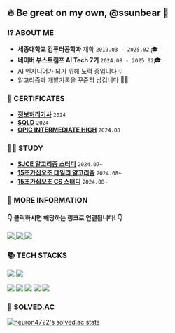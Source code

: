 ## 🔥 Be great on my own, @ssunbear 🐻

### ⁉️ ABOUT ME
- **세종대학교 컴퓨터공학과** 재학 `2019.03 - 2025.02` 🎓
- **네이버 부스트캠프 AI Tech 7기** `2024.08 - 2025.02`🎓
- AI 엔지니어가 되기 위해 노력 중입니다 💡 
- 알고리즘과 개발기록을 꾸준히 남깁니다 ✍🏻


### 💎 CERTIFICATES
- [**정보처리기사**](https://www.notion.so/ssunbear/3c195ae5b2c24987a7da0aea9ff6b953) `2024`
- [**SQLD**](https://www.notion.so/ssunbear/SQLD-25d1dafef4bd4dd5bcbd95955a6b3c81) `2024`
- [**OPIC INTERMEDIATE HIGH**](https://www.notion.so/ssunbear/OPIC-0119671a1a7c4265a695bc0b122edee5) `2024.08`

### ✍🏻 STUDY
- [**SJCE 알고리즘 스터디**](https://github.com/j2noo/SJCE_Algorithm_Study) `2024.07~`
- [**15조가십오조 데일리 알고리즘**](https://github.com/AI-Tech-7th-NLP-15/Daily-PS) `2024.08~`
- [**15조가십오조 CS 스터디**](https://github.com/AI-Tech-7th-NLP-15/CS-Study) `2024.08~`

### 📃 MORE INFORMATION
####   👇 클릭하시면 해당하는 링크로 연결됩니다! 👇
<a href="https://ssunbear.notion.site/ea1f7e630a0346bdbf19a5407c9e1592"/>
  <img src="https://img.shields.io/badge/Notion-000000.svg?&style=for-the-badge&logo=Notion&logoColor=white"/> </a>
<a href="https://define-me.tistory.com/"/>
   <img src="https://img.shields.io/badge/Tistory-FD5F07.svg?&style=for-the-badge&logo=Tistory&logoColor=white"/> </a>
<a href="https://blog.naver.com/define_me">
   <img src="https://img.shields.io/badge/BLOG-03C75A.svg?&style=for-the-badge&logo=Naver&logoColor=white"/> </a>

### 📚 TECH STACKS
<img src="https://img.shields.io/badge/Python-3776AB?style=for-the-badge&logo=Python&logoColor=white"> <img src="https://img.shields.io/badge/PyTorch-EE4C2C?style=for-the-badge&logo=PyTorch&logoColor=white">

<img src="https://img.shields.io/badge/java-007396?style=for-the-badge&logo=java&logoColor=white"> <img src="https://img.shields.io/badge/spring-6DB33F?style=for-the-badge&logo=spring&logoColor=white"> <img src="https://img.shields.io/badge/postgresql-4169E1?style=for-the-badge&logo=postgresql&logoColor=white"> <img src="https://img.shields.io/badge/Docker-2496ED?style=for-the-badge&logo=Docker&logoColor=white"> <img src="https://img.shields.io/badge/Git-F05032?style=for-the-badge&logo=Git&logoColor=white"> 

### 📜 SOLVED.AC
[![neuron4722's solved.ac stats](https://github-readme-solvedac.hyp3rflow.vercel.app/api/?handle=neuron4722)](https://solved.ac/profile/neuron4722)


